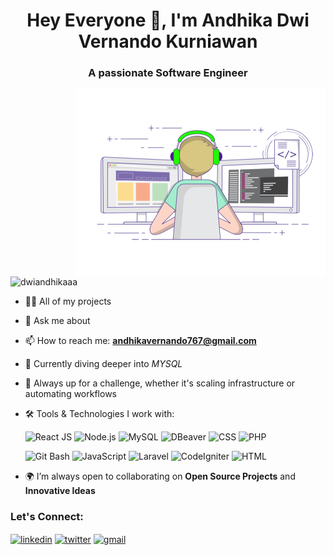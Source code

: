 <h1 align="center">Hey Everyone 👋, I'm Andhika Dwi Vernando Kurniawan</h1>
<h3 align="center">A passionate Software Engineer</h3>
<img align="right" alt="Coding" width="400" src="https://raw.githubusercontent.com/devSouvik/devSouvik/master/gif3.gif">
<p align="left"> <img src="https://komarev.com/ghpvc/?username=dwiandhikaaa&label=Profile%20views&color=0e75b6&style=flat" alt="dwiandhikaaa" /> </p>

 - 👨‍💻 All of my projects 
- 💬 Ask me about
- 📫 How to reach me: **andhikavernando767@gmail.com**
- 🌱 Currently diving deeper into *MYSQL*
- 🚀 Always up for a challenge, whether it's scaling infrastructure or automating workflows
- 🛠️ Tools & Technologies I work with:
  
  ![React JS](https://img.shields.io/badge/-React-61DAFB?logo=react&logoColor=white&style=flat)
  ![Node.js](https://img.shields.io/badge/-Node.js-339933?logo=node.js&logoColor=white&style=flat)
  ![MySQL](https://img.shields.io/badge/-MySQL-4479A1?logo=mysql&logoColor=white&style=flat)
  ![DBeaver](https://img.shields.io/badge/-DBeaver-373737?logo=dbeaver&logoColor=white&style=flat)
  ![CSS](https://img.shields.io/badge/-CSS-1572B6?logo=css3&logoColor=white&style=flat)
  ![PHP](https://img.shields.io/badge/-PHP-777BB4?logo=php&logoColor=white&style=flat)

  ![Git Bash](https://img.shields.io/badge/-Git%20Bash-F05032?logo=git&logoColor=wite&style=flat)
  ![JavaScript](https://img.shields.io/badge/-JavaScript-F7DF1E?logo=javascript&logoColor=black&style=flat)
  ![Laravel](https://img.shields.io/badge/-Laravel-FF2D20?logo=laravel&logoColor=white&style=flat)
  ![CodeIgniter](https://img.shields.io/badge/-CodeIgniter-DD4814?logo=codeigniter&logoColor=white&style=flat)
  ![HTML](https://img.shields.io/badge/-HTML-E34F26?logo=html5&logoColor=white&style=flat)
- 🌍 I’m always open to collaborating on **Open Source Projects** and **Innovative Ideas**
<h3 align="left">Let's Connect:</h3>
<p align="left">
  <a href="https://www.linkedin.com/in/andhika-dwi-vernando-kurniawan-034458334/" target="_blank"><img align="center" src="https://img.shields.io/badge/-LinkedIn-0A66C2?logo=linkedin&logoColor=white&style=flat" alt="linkedin" /></a>
  <a href="https://twitter.com/dwiandhikaaa" target="_blank"><img align="center" src="https://img.shields.io/badge/-Twitter-1DA1F2?logo=twitter&logoColor=white&style=flat" alt="twitter" /></a>
  <a href="https://andhikavernando767@gmail.com" target="_blank"><img align="center" src="https://img.shields.io/badge/-Gmail-EA4335?logo=gmail&logoColor=white&style=flat" alt="gmail" /></a>
</p>
